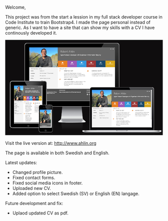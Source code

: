 Welcome,

This project was from the start a lession in my full stack developer course in Code Institute to train Bootstrap4. 
I made the page personal instead of generic. As I want to have a site that can show my skills with a CV I have continously developed it.

<img alt="Site Example" src="assets/images/site_example.png">


Visit the live version at: http://www.ahlin.org

The page is available in both Swedish and English.

Latest updates:
- Changed profile picture.
- Fixed contact forms.
- Fixed social media icons in footer.
- Uploaded new CV.
- Added option to select Swedish (SV) or English (EN) langage.

Future development and fix:  
- Uplaod updated CV as pdf.